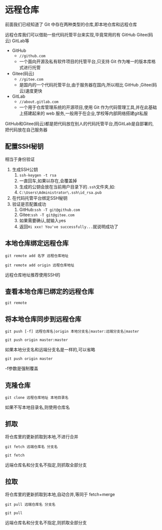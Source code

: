 # 远程仓库

前面我们已经知道了 Git 中存在两种类型的仓库,即本地仓库和远程仓库

远程仓库我们可以借助一些代码托管平台来实现,毕竟常用的有 GitHub Gitee(码云) GitLab等

* GitHub
    * `//github.com`
    * 一个面向开源及私有软件项目的托管平台,只支持 Git 作为唯一的版本库格式进行托管
* Gitee(码云)
    * `//gitee.com`
    * 是国内的一个代码托管平台,由于服务器在国内,所以相比 GitHub ,Gitee(码云)速度更快
* GitLab
    * `//about.gitlab.com`
    * 一个用于仓库管理系统的开源项目,使用 Git 作为代码管理工具,并在此基础上搭建起来的 web 服务,一般用于在企业,学校等内部网络搭建git私服

GitHub和Gitee(码云)都是把代码放在别人的代码托管平台,而GitLab是自部署的,把代码放在自己服务器

## 配置SSH秘钥

相当于身份验证

1. 生成SSH公钥
    1. `ssh-keygen -t rsa`
    2. 一直回车,如果以存在,会覆盖掉
    3. 生成的公钥会放在当前用户目录下的`.ssh`文件夹,如:
    4. `C:\Users\Administrator\.ssh\id_rsa.pub`
2. 在代码托管平台绑定SSH秘钥
3. 验证是否配置成功
    1. GitHub:`ssh -T git@github.com`
    2. Gitee:`ssh -T git@gitee.com`
    3. 如果需要确认,就输入yes
    4. 返回`Hi xxx! You've successfully...`就说明成功了

## 本地仓库绑定远程仓库

`git remote add 名字 远程仓库地址`

`git remote add origin 远程仓库地址`

远程仓库地址推荐使用SSH的

## 查看本地仓库已绑定的远程仓库

`git remote`

## 将本地仓库同步到远程仓库

`git push [-f] 远程仓库名|origin 本地分支名|master:远端分支名|master`

`git push origin master:master`

如果本地分支名和远端分支名是一样的,可以省略

`git push origin master`

-f参数是强制覆盖

## 克隆仓库

`git clone 远程仓库地址 本地目录名`

如果不写本地目录名,则使用仓库名

## 抓取

将仓库里的更新抓取到本地,不进行合并

`git fetch 远端仓库名 分支名`

`git fetch`

远端仓库名和分支名不指定,则抓取全部分支

## 拉取

将仓库里的更新抓取到本地,自动合并,等同于 fetch+merge

`git pull 远端仓库名 分支名`

`git pull`

远端仓库名和分支名不指定,则抓取全部分支
